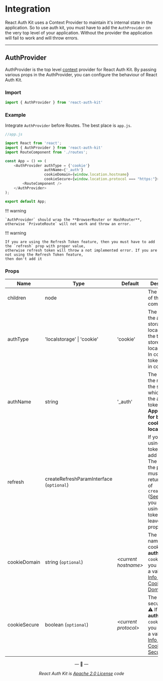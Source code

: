 # Integration
React Auth Kit uses a Context Provider to maintain it's internal state in the application.
So to use auth kit, you must have to add the `AuthProvider` on the very top level of your application.
Without the provider the application will fail to work and will throw errors.

<div data-ea-publisher="authkitarkadipme"
data-ea-type="image" class="horizontal bordered"
data-ea-keywords="javascript|react"></div>

---
## AuthProvider

AuthProvider is the top level [context](https://reactjs.org/docs/context.html) provider for React Auth Kit.
By passing various props in the AuthProvider, you can configure the behaviour of React Auth Kit.

### Import
```javascript
import { AuthProvider } from 'react-auth-kit'
```

### Example

Integrate `AuthProvider` before Routes. The best place is `app.js`.


```javascript
//app.js

import React from 'react';
import { AuthProvider } from 'react-auth-kit'
import RouteComponent from './routes';

const App = () => (
    <AuthProvider authType = {'cookie'}
                  authName={'_auth'}
                  cookieDomain={window.location.hostname}
                  cookieSecure={window.location.protocol === "https:"}>
        <RouteComponent />
    </AuthProvider>
);

export default App;
```

!!! warning

    `AuthProvider` should wrap the **BrowserRouter or HashRouter**,
    otherwise `PrivateRoute` will not work and throw an error.

!!! warning

    If you are using the Refresh Token feature, then you must have to add the `refresh` prop with proper value,
    otherwise refresh token will throw a not implemented error. If you are not using the Refresh Token feature,
    then don't add it

### Props

| Name         | Type                       | Default          | Description                                                                                                                                                                         |
|--------------|----------------------------|------------------|-------------------------------------------------------------------------------------------------------------------------------------------------------------------------------------|
| children     | node                       |                  | The content of the component                                                                                                                                                        |
| authType     | 'localstorage' \| 'cookie' | 'cookie'         | The type of the auth storage.  In localstorage, the tokens store in localStorage. In cookie, the tokens store in cookies.                                                          |
| authName     | string                     | '_auth'          | The prefix for the name of the storage, which stores the auth token.  **Applicable for both cookies and localStorage**.                                                                                |
| refresh      | createRefreshParamInterface (`optional`)     || If you are using refresh token, then add this prop. The value of the props must be the return value of `createRefresh` ([See Here](/refreshtoken/#integration-in-auth-provider). If you are not using refresh token, then leave the prop)|
| cookieDomain | string   (`optional`)      | _<current hostname\>_ | The Domain name for cookie. ⚠ If **authType** is `cookie`, then you must put a value. [More Info about Cookie Domain](https://developer.mozilla.org/en-US/docs/Web/HTTP/Cookies) |
| cookieSecure | boolean  (`optional`)      | _<current protocol\>_ | The cookie secure flag. ⚠ If **authType** is `cookie`, then you must put a value. [More Info about Cookie Security](https://developer.mozilla.org/en-US/docs/Web/HTTP/Cookies)         |

<p align="center">&mdash; 🔑  &mdash;</p>
<p align="center"><i>React Auth Kit is <a href="https://github.com/react-auth-kit/react-auth-kit/blob/master/LICENSE">Apache 2.0 License</a> code</i></p>
